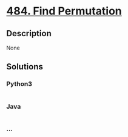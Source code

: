 # [484. Find Permutation](https://leetcode.com/problems/find-permutation)

## Description
None


## Solutions


### Python3

```python

```

### Java

```java

```

### ...
```

```
